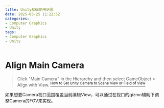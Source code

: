 ```yaml
---
title: Unity基础使用记录
date: 2025-03-25 11:22:52
categories:
- Computer Graphics
- Unity
tags: 
- Computer Graphics
- Unity
---
```



# Align Main Camera
> Click "Main Camera" in the Hierarchy and then select GameObject > Align with View. [<sup>How to Set Unity Camera to Scene View or Field of View</sup>](https://www.idtech.com/blog/using-the-main-camera-gameobject-in-unity-to-get-the-perfect-view)

如果想要Camera视口范围覆盖当前编辑View，可以通过在视口的gizmo辅助下调整Camera的FOV来实现。